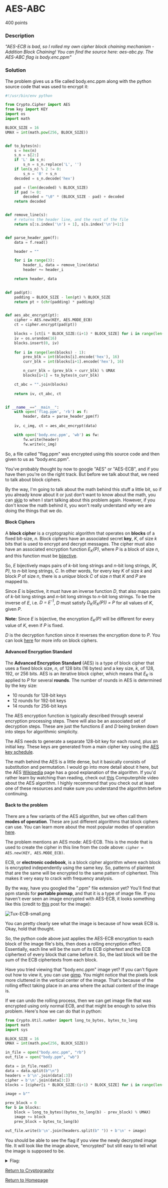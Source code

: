 # AES-ABC
400 points

### Description
*"AES-ECB is bad, so I rolled my own cipher block chaining mechanism - Addition Block Chaining! You can find the source here: aes-abc.py. The AES-ABC flag is body.enc.ppm"*

### Solution
The problem gives us a file called body.enc.ppm along with the python source code that was used to encrypt it:
```python
#!/usr/bin/env python

from Crypto.Cipher import AES
from key import KEY
import os
import math

BLOCK_SIZE = 16
UMAX = int(math.pow(256, BLOCK_SIZE))


def to_bytes(n):
    s = hex(n)
    s_n = s[2:]
    if 'L' in s_n:
        s_n = s_n.replace('L', '')
    if len(s_n) % 2 != 0:
        s_n = '0' + s_n
    decoded = s_n.decode('hex')

    pad = (len(decoded) % BLOCK_SIZE)
    if pad != 0: 
        decoded = "\0" * (BLOCK_SIZE - pad) + decoded
    return decoded


def remove_line(s):
    # returns the header line, and the rest of the file
    return s[:s.index('\n') + 1], s[s.index('\n')+1:]


def parse_header_ppm(f):
    data = f.read()

    header = ""

    for i in range(3):
        header_i, data = remove_line(data)
        header += header_i

    return header, data
        

def pad(pt):
    padding = BLOCK_SIZE - len(pt) % BLOCK_SIZE
    return pt + (chr(padding) * padding)


def aes_abc_encrypt(pt):
    cipher = AES.new(KEY, AES.MODE_ECB)
    ct = cipher.encrypt(pad(pt))

    blocks = [ct[i * BLOCK_SIZE:(i+1) * BLOCK_SIZE] for i in range(len(ct) / BLOCK_SIZE)]
    iv = os.urandom(16)
    blocks.insert(0, iv)
    
    for i in range(len(blocks) - 1):
        prev_blk = int(blocks[i].encode('hex'), 16)
        curr_blk = int(blocks[i+1].encode('hex'), 16)

        n_curr_blk = (prev_blk + curr_blk) % UMAX
        blocks[i+1] = to_bytes(n_curr_blk)

    ct_abc = "".join(blocks)
 
    return iv, ct_abc, ct


if __name__=="__main__":
    with open('flag.ppm', 'rb') as f:
        header, data = parse_header_ppm(f)
    
    iv, c_img, ct = aes_abc_encrypt(data)

    with open('body.enc.ppm', 'wb') as fw:
        fw.write(header)
        fw.write(c_img)
```
So, a file called "flag.ppm" was encrypted using this source code and then given to us as "body.enc.ppm".

You've probably thought by now to google "AES" or "AES-ECB", and if you have then you're on the right track. But before we talk about that, we need to talk about block ciphers.

By the way, I'm going to talk about the math behind this stuff a little bit, so if you already know about it or just don't want to know about the math, 
you can <a href="#back_to_problem">skip</a> to when I start talking about this problem again. However, if you don't know the math behind it, you won't really understand 
*why* we are doing the things that we do.

#### Block Ciphers
A **block cipher** is a cryptographic algorithm that operates on **blocks** of a fixed bit-size, *n*. Block ciphers have an associated secret **key**, *K*, of size *k* 
bits that is used to encrypt and decrypt messages. The cipher must also have an associated encryption function *E<sub>K</sub>(P)*, where *P* is a block of size *n*, 
and this function must be [bijective](https://en.wikipedia.org/wiki/Bijection).

So, *E* bijectively maps pairs of *k*-bit long strings and *n*-bit long strings, *(K, P)*, to *n*-bit long strings, *C*. In other words, for every key *K* of size 
*k* and block *P* of size *n*, there is a *unique* block *C* of size *n* that *K* and *P* are mapped to.

Since *E* is bijective, it must have an inverse function *D*, that also maps pairs of *k*-bit long strings and *n*-bit long strings to *n*-bit long strings. To be
the inverse of *E*, i.e. *D = E<sup>-1</sup>*, *D* must satisfy *D<sub>K</sub>(E<sub>K</sub>(P)) = P* for all values of *K*, given *P*.

**Note:** Since *E* is bijective, the encryption *E<sub>K</sub>(P)* will be different for every value of *K*, even if *P* is fixed.

*D* is the decryption function since it reverses the encryption done to *P*. You can look [here](https://en.wikipedia.org/wiki/Block_cipher) for more info on block ciphers.

#### Advanced Encryption Standard
The **Advanced Encryption Standard** (AES) is a type of block cipher that uses a fixed block size, *n*, of 128 bits (16 bytes) and a key size, *k*, of 128, 192, or 256 bits. AES is 
an iterative block cipher, which means that *E<sub>K</sub>* is applied to *P* for several **rounds**. The number of rounds in AES is determined by the key size:
* 10 rounds for 128-bit keys
* 12 rounds for 192-bit keys
* 14 rounds for 256-bit keys

The AES encryption function is typically described through several encryption processing steps. There will also be an associated set of decryption steps. These are just the
functions *E* and *D* being broken down into steps for algorithmic simplicity.

The AES needs to generate a separate 128-bit key for each round, plus an initial key. These keys are generated from a main cipher key using the 
[AES key schedule](https://en.wikipedia.org/wiki/AES_key_schedule).

The math behind the AES is a little dense, but it basically consists of substitution and permutation. I would go into more detail about it here, but the AES
[Wikipedia](https://en.wikipedia.org/wiki/Advanced_Encryption_Standard#High-level_description_of_the_algorithm) page has a good explanation of the algorithm.
If you'd rather learn by watching than reading, check out [this](https://www.youtube.com/watch?v=O4xNJsjtN6E) Computerphile video about the AES algorithm. I highly recommend that you check out at least one of these resources and make sure you understand the algorithm before continuing.

<h4 id="back_to_problem">Back to the problem</h4>

There are a few variants of the AES algorithm, but we often call them **modes of operation**. These are just different algorithms that block ciphers can use.
You can learn more about the most popular modes of operation [here](https://en.wikipedia.org/wiki/Block_cipher_mode_of_operation#Common_modes).

The problem mentions an AES mode: AES-ECB. This is the mode that is used to create the cipher in this line from the code above: `cipher = AES.new(KEY, AES.MODE_ECB)`.

ECB, or **electronic codebook**, is a block cipher algorithm where each block is encrypted independently using the same key. So, patterns of plaintext that are the same
will be encrypted to the same pattern of ciphertext. This makes it very easy to crack with frequency analysis.

By the way, have you googled the ".ppm" file extension yet? You'll find that ppm stands for **portable pixmap**, and that it is a type of image file. If you haven't
ever seen an image encrypted with AES-ECB, it looks something like this (credit to [this](https://blog.filippo.io/the-ecb-penguin/) post for the image):

![Tux-ECB-small.png](https://github.com/sdvickers98/picoCTF-2019-Walkthrough/blob/master/raw/Tux-ECB-small.png)

You can pretty clearly see what the image is because of how weak ECB is. Okay, hold that thought.

So, the python code above just applies the AES-ECB encryption to each block of the image file's bits, then does a rolling encryption effect. Essentially, each line will be the 
sum  of its ECB ciphertext and the ECB ciphertext of every block that came before it. So, the last block will be the sum of the ECB ciphertexts from each block. 

Have you tried viewing that "body.enc.ppm" image yet? If you can't figure out how to view it, you can use [gimp](https://www.gimp.org/).
You might notice that the pixels look more cluttered in the vertical center of the image. That's because of the rolling effect taking place in an area where the actual content
of the image is.

If we can undo the rolling process, then we can get image file that was encrypted using only normal ECB, and that might be enough to solve this problem.
Here's how we can do that in python:
```python
from Crypto.Util.number import long_to_bytes, bytes_to_long
import math
import sys

BLOCK_SIZE = 16
UMAX = int(math.pow(256, BLOCK_SIZE))

in_file = open("body.enc.ppm", "rb")
out_file = open("body.ppm", "wb")

data = in_file.read()
data = data.split(b"\n")
headers = b'\n'.join(data[:3])
cipher = b'\n'.join(data[3:])
blocks = [cipher[i * BLOCK_SIZE:(i+1) * BLOCK_SIZE] for i in range(len(cipher) // BLOCK_SIZE)]

image = b""

prev_block = 0
for b in blocks:
	block = long_to_bytes((bytes_to_long(b) - prev_block) % UMAX)
	image += block
	prev_block = bytes_to_long(b)

out_file.write(b'\n'.join(headers.split(b" ")) + b'\n' + image)
```
You should be able to see the flag if you view the newly decrypted image file. It will look like the image above, "encrypted" but still easy to tell what the image is supposed to be.

<details>
  <summary>Flag:</summary>
  picoCTF{d0Nt_r0ll_yoUr_0wN_aES}
</details>

[Return to Cryptography](https://github.com/sdvickers98/picoCTF-2019-Walkthrough/blob/master/cryptography/%230%20-%20Cryptography%20Home%20Page.md)

[Return to Homepage](https://github.com/sdvickers98/picoCTF-2019-Walkthrough)
